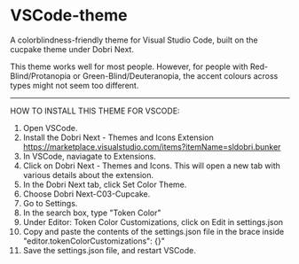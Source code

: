 # VSCode-theme
A colorblindness-friendly theme for Visual Studio Code, built on the cucpake theme under Dobri Next.

This theme works well for most people. However, for people with Red-Blind/Protanopia or Green-Blind/Deuteranopia, the accent colours across types might not seem too different.

--------------------

HOW TO INSTALL THIS THEME FOR VSCODE:
1. Open VSCode.
2. Install the Dobri Next - Themes and Icons Extension https://marketplace.visualstudio.com/items?itemName=sldobri.bunker
3. In VSCode, naviagate to Extensions.
4. Click on Dobri Next - Themes and Icons. This will open a new tab with various details about the extension.
5. In the Dobri Next tab, click Set Color Theme.
6. Choose Dobri Next-C03-Cupcake.
7. Go to Settings. 
8. In the search box, type "Token Color"
9. Under Editor: Token Color Customizations, click on Edit in settings.json
10. Copy and paste the contents of the settings.json file in the brace inside  "editor.tokenColorCustomizations": {}"
11. Save the settings.json file, and restart VSCode.

